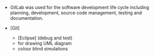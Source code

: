  * GitLab was used for the software development life cycle including planning, development, source code management, testing and documentation. 


* [Git]
   * [Eclipse] (debug and test)
   * for drawing UML diagram
   * colour blind simulations